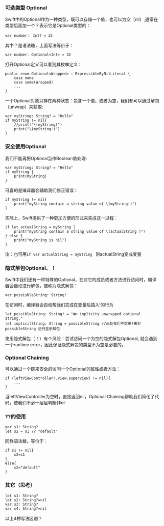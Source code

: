 
### 可选类型 Optional

Swift中的Optional作为一种类型，既可以存储一个值，也可以为空（nil）,通常在类型后面加一个？表示它是Optional类型的：

```
var number： Int? = 32
```
其中？是语法糖，上面写法等价于：

```
var number: Optional<Int> = 32
```
打开Optional定义可以看到其枚举定义：

```
public enum Optional<Wrapped> : ExpressibleByNilLiteral {
    case none
    case some(Wrapped)
    ...
}
```
一个Optional对象只存在两种状态：包含一个值，或者为空，我们都可以通过解包（unwrap）来获取:

```
var myString: String? = "Hello"
if myString != nil{
    //print("\(myString)")
    print("\(myString!)")
}
```

### 安全使用Optional

我们不能再把Optional当作Boolean值处理:

```
var myString: String? = "Hello"
if myString {
    print(myString)
}
```
可喜的是编译器会辅助我们修正错误：

```
if myString != nil{
    print("myString contain a string value of \(myString!)")
}
```
实际上，Swift提供了一种更加方便的形式来完成这一过程：

```
if let actualString = myString {
    print("myString contain a string value of \(actualString )")
} else {
    print("myString is nil")
}
```
注：也可用```if var actualString = myString ``` 则actualString变成变量

### 隐式解包Optional、！

Swift中我们还有一种特殊的Optional，在对它的成员或者方法进行访问时，编译器会自动进行解包，被称为隐式解包：

```
var possisbleString: String!
```
在访问时，编译器会自动帮我们完成在变量后插入!的行为

```
let possibleString: String! = "An implicity unwrapped optional string."
let implicitString: String = possibleString //此处我们不需要!来对possibleString 进行显示解包
```
使用隐式解包（！）有个风险：尝试访问一个为空的隐式解包Optional, 就会遇到一个runtime error，因此保证隐式解包的类型不为空是必要的。

### Optional Chaining

可以通过一个链来安全的访问一个Optional的属性或者方法：

```
if (leftViewController?.view.superview) != nil){
	...
}
```
当leftViewController为空时，直接返回nil，Optional Chaining帮助我们简化了代码，使我们不必一层层判断非nil

### ??的使用

```
var s1: String?
let s2 = s1 ?? "default"
```
同样语法糖，等价于：

```
if s1 != nil{
    s2=s1
}
else{
	s2="default"
}
```

### 其它（思考）

```
let s1: String?
let s2: String?=nil
var s3: String?
var s4: String?=nil
```
以上4种写法区别？








